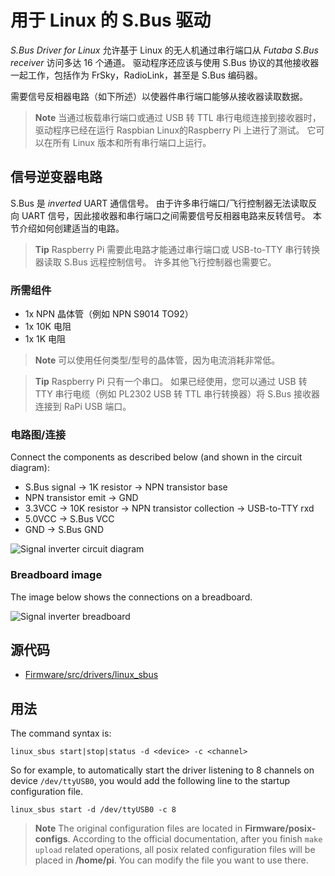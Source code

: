 # 用于 Linux 的 S.Bus 驱动

*S.Bus Driver for Linux* 允许基于 Linux 的无人机通过串行端口从 *Futaba S.Bus receiver* 访问多达 16 个通道。 驱动程序还应该与使用 S.Bus 协议的其他接收器一起工作，包括作为 FrSky，RadioLink，甚至是 S.Bus 编码器。

需要信号反相器电路（如下所述）以使器件串行端口能够从接收器读取数据。

> **Note** 当通过板载串行端口或通过 USB 转 TTL 串行电缆连接到接收器时，驱动程序已经在运行 Raspbian Linux的Raspberry Pi 上进行了测试。 它可以在所有 Linux 版本和所有串行端口上运行。

## 信号逆变器电路

S.Bus 是 *inverted* UART 通信信号。 由于许多串行端口/飞行控制器无法读取反向 UART 信号，因此接收器和串行端口之间需要信号反相器电路来反转信号。 本节介绍如何创建适当的电路。

> **Tip** Raspberry Pi 需要此电路才能通过串行端口或 USB-to-TTY 串行转换器读取 S.Bus 远程控制信号。 许多其他飞行控制器也需要它。

### 所需组件

* 1x NPN 晶体管（例如 NPN S9014 TO92） 
* 1x 10K 电阻
* 1x 1K 电阻

> **Note** 可以使用任何类型/型号的晶体管，因为电流消耗非常低。

<span></span>

> **Tip** Raspberry Pi 只有一个串口。 如果已经使用，您可以通过 USB 转 TTY 串行电缆（例如 PL2302 USB 转 TTL 串行转换器）将 S.Bus 接收器连接到 RaPi USB 端口。

### 电路图/连接

Connect the components as described below (and shown in the circuit diagram):

* S.Bus signal &rarr; 1K resistor &rarr; NPN transistor base
* NPN transistor emit &rarr; GND
* 3.3VCC &rarr; 10K resistor &rarr; NPN transistor collection &rarr; USB-to-TTY rxd
* 5.0VCC &rarr; S.Bus VCC
* GND &rarr; S.Bus GND

![Signal inverter circuit diagram](../../assets/driver_sbus_signal_inverter_circuit_diagram.png)

### Breadboard image

The image below shows the connections on a breadboard.

![Signal inverter breadboard](../../assets/driver_sbus_signal_inverter_breadboard.png)

## 源代码

* [Firmware/src/drivers/linux_sbus](https://github.com/PX4/Firmware/tree/master/src/drivers/linux_sbus)

## 用法

The command syntax is:

    linux_sbus start|stop|status -d <device> -c <channel>
    

So for example, to automatically start the driver listening to 8 channels on device `/dev/ttyUSB0`, you would add the following line to the startup configuration file.

    linux_sbus start -d /dev/ttyUSB0 -c 8
    

> **Note** The original configuration files are located in **Firmware/posix-configs**. According to the official documentation, after you finish `make upload` related operations, all posix related configuration files will be placed in **/home/pi**. You can modify the file you want to use there.